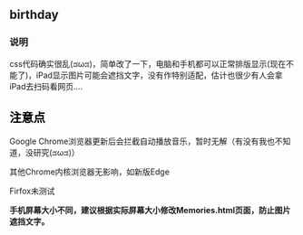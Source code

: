 ## birthday

### 说明
css代码确实很乱(ಡωಡ)，简单改了一下，电脑和手机都可以正常排版显示(现在不能了)，iPad显示图片可能会遮挡文字，没有作特别适配，估计也很少有人会拿iPad去扫码看网页....


## <a id="important" style="color: #000;">注意点</a>

Google Chrome浏览器更新后会拦截自动播放音乐，暂时无解（有没有我也不知道，没研究(ಡωಡ)）

其他Chrome内核浏览器无影响，如新版Edge

Firfox未测试

**手机屏幕大小不同，建议根据实际屏幕大小修改Memories.html页面，防止图片遮挡文字。**